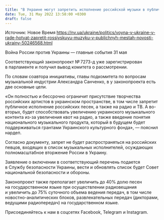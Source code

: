 ```yaml
---
title: "В Украине могут запретить исполнение российской музыки в публичных местах, на радио и ТВ"
date: Tue, 31 May 2022 13:58:00 +0300
draft: false
---
```

Источник: Новое Время https://nv.ua/ukraine/politics/voyna-v-ukraine-v-rade-hotyat-zapretit-rossiyskuyu-muzyku-v-publichnyh-mestah-novosti-ukrainy-50246568.html


Война России против Украины — главные события 31 мая

 Соответствующий законопроект № 7273-д уже зарегистрирован в парламенте и получил вывод комитета о рассмотрении.

По словам соавтора инициативы, главы подкомитета по вопросам музыкальной индустрии Александра Санченко, в у законопроекта есть две основные цели.

«Он полностью и бессрочно ограничит присутствие творчества российских артистов в украинском пространстве, в том числе запретит публичное исполнение российских песен, а также на радио и ТВ. А во-вторых, будет способствовать увеличению украинского музыкального контента из-за увеличения квот на радио, а также введение понятия национального музыкального продукта, который в будущем будет поддерживаться грантами Украинского культурного фонда», — пояснил нардеп.

Согласно документу, запрет не будет распространяться на российских певцов, входящих в список музыкальных исполнителей, осуждающих полномасштабное вторжение России в Украину.

Заявление о включении в соответствующий перечень подается в Службу безопасности Украины, вести и обновлять список будет Совет национальной безопасности и обороны.

Законопроект также преполагает увеличить до 40% долю песен на государственном языке при осуществлении радиовещания и увеличить до 75% суточного объема ведения передач, в том числе новостно-аналитических блоков, развлекательных передач (дикторами, ведущими радиопередач) на государственном языке.

Присоединяйтесь к нам в соцсетях Facebook, Telegram и Instagram.
